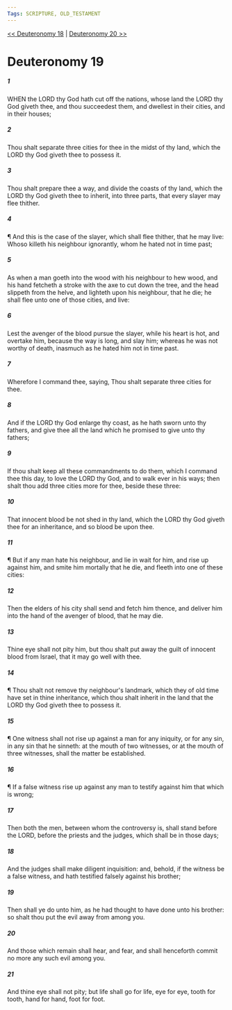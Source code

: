 ```yaml
---
Tags: SCRIPTURE, OLD_TESTAMENT
---
```


[<< Deuteronomy 18](OLD_TESTAMENT/05_Deuteronomy/Deuteronomy_18.md) | [Deuteronomy 20 >>](OLD_TESTAMENT/05_Deuteronomy/Deuteronomy_20.md)

# Deuteronomy 19

##### 1
 WHEN the LORD thy God hath cut off the nations, whose land the LORD thy God giveth thee, and thou succeedest them, and dwellest in their cities, and in their houses;
##### 2
 Thou shalt separate three cities for thee in the midst of thy land, which the LORD thy God giveth thee to possess it.
##### 3
 Thou shalt prepare thee a way, and divide the coasts of thy land, which the LORD thy God giveth thee to inherit, into three parts, that every slayer may flee thither.
##### 4
 ¶ And this is the case of the slayer, which shall flee thither, that he may live: Whoso killeth his neighbour ignorantly, whom he hated not in time past;
##### 5
 As when a man goeth into the wood with his neighbour to hew wood, and his hand fetcheth a stroke with the axe to cut down the tree, and the head slippeth from the helve, and lighteth upon his neighbour, that he die; he shall flee unto one of those cities, and live:
##### 6
 Lest the avenger of the blood pursue the slayer, while his heart is hot, and overtake him, because the way is long, and slay him; whereas he was not worthy of death, inasmuch as he hated him not in time past.
##### 7
 Wherefore I command thee, saying, Thou shalt separate three cities for thee.
##### 8
 And if the LORD thy God enlarge thy coast, as he hath sworn unto thy fathers, and give thee all the land which he promised to give unto thy fathers;
##### 9
 If thou shalt keep all these commandments to do them, which I command thee this day, to love the LORD thy God, and to walk ever in his ways; then shalt thou add three cities more for thee, beside these three:
##### 10
 That innocent blood be not shed in thy land, which the LORD thy God giveth thee for an inheritance, and so blood be upon thee.
##### 11
 ¶ But if any man hate his neighbour, and lie in wait for him, and rise up against him, and smite him mortally that he die, and fleeth into one of these cities:
##### 12
 Then the elders of his city shall send and fetch him thence, and deliver him into the hand of the avenger of blood, that he may die.
##### 13
 Thine eye shall not pity him, but thou shalt put away the guilt of innocent blood from Israel, that it may go well with thee.
##### 14
 ¶ Thou shalt not remove thy neighbour's landmark, which they of old time have set in thine inheritance, which thou shalt inherit in the land that the LORD thy God giveth thee to possess it.
##### 15
 ¶ One witness shall not rise up against a man for any iniquity, or for any sin, in any sin that he sinneth: at the mouth of two witnesses, or at the mouth of three witnesses, shall the matter be established.
##### 16
 ¶ If a false witness rise up against any man to testify against him that which is wrong;
##### 17
 Then both the men, between whom the controversy is, shall stand before the LORD, before the priests and the judges, which shall be in those days;
##### 18
 And the judges shall make diligent inquisition: and, behold, if the witness be a false witness, and hath testified falsely against his brother;
##### 19
 Then shall ye do unto him, as he had thought to have done unto his brother: so shalt thou put the evil away from among you.
##### 20
 And those which remain shall hear, and fear, and shall henceforth commit no more any such evil among you.
##### 21
 And thine eye shall not pity; but life shall go for life, eye for eye, tooth for tooth, hand for hand, foot for foot.
